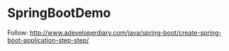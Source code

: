 # SpringBootDemo
Follow: 
http://www.adeveloperdiary.com/java/spring-boot/create-spring-boot-application-step-step/
